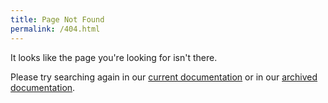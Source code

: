 ```yaml
---
title: Page Not Found
permalink: /404.html
---
```


It looks like the page you're looking for isn't there.

Please try searching again in our [current documentation](https://sap.github.io/spartacus-docs/) or in our [archived documentation](https://sap.github.io/spartacus-docs/docs-archive/).
